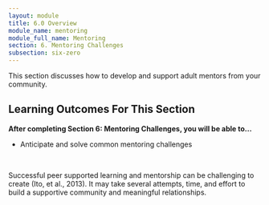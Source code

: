 ```yaml
---
layout: module
title: 6.0 Overview
module_name: mentoring
module_full_name: Mentoring
section: 6. Mentoring Challenges
subsection: six-zero
---
```


This section discusses how to develop and support adult mentors from your community.

## Learning Outcomes For This Section

**After completing Section 6: Mentoring Challenges, you will be able to...**
<ul class="fancy">
  <li>Anticipate and solve common mentoring challenges </li> 
</ul>
<br>

Successful peer supported learning and mentorship can be challenging to create (Ito, et al., 2013). It may take several attempts, time, and effort to build a supportive community and meaningful relationships.
